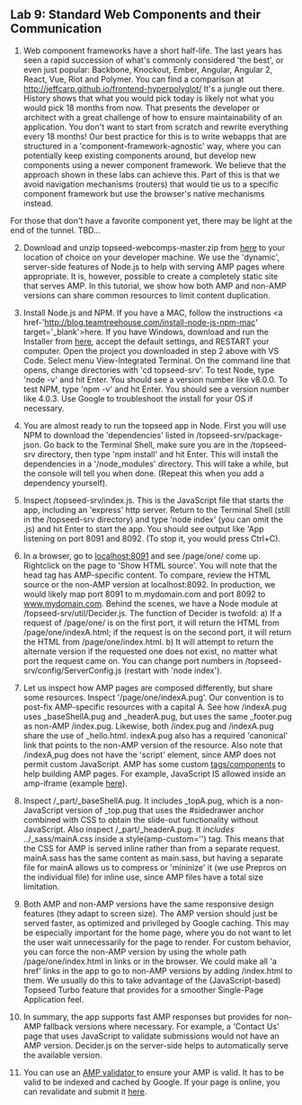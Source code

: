 ## Lab 9: Standard Web Components and their Communication

1. Web component frameworks have a short half-life. The last years has seen a rapid succession of what's commonly considered 'the best', or even just popular: Backbone, Knockout, Ember, Angular, Angular 2, React, Vue, Riot and Polymer. You can find a comparison at <a href='http://jeffcarp.github.io/frontend-hyperpolyglot/' target='_blank'>http://jeffcarp.github.io/frontend-hyperpolyglot/</a> It's a jungle out there. History shows that what you would pick today is likely not what you would pick 18 months from now. That presents the developer or architect with a great challenge of how to ensure maintainability of an application. You don't want to start from scratch and rewrite everything every 18 months!
Our best practice for this is to write webapps that are structured in a 'component-framework-agnostic' way, where you can potentially keep existing components around, but develop new components using a newer component framework. We believe that the approach shown in these labs can achieve this. Part of this is that we avoid navigation mechanisms (routers) that would tie us to a specific component framework but use the browser's native mechanisms instead.

For those that don't have a favorite component yet, there may be light at the end of the tunnel. TBD...

2. Download and unzip topseed-webcomps-master.zip from <a href='https://github.com/topseed/topseed-webcomps' target='_blank'>here</a> to your location of choice on your developer machine. We use the 'dynamic', server-side features of Node.js to help with serving AMP pages where appropriate. It is, however, possible to create a completely static site that serves AMP. In this tutorial, we show how both AMP and non-AMP versions can share common resources to limit content duplication.

2. Install Node.js and NPM. If you have a MAC, follow the instructions <a href-'http://blog.teamtreehouse.com/install-node-js-npm-mac' target='_blank'>here</a>. If you have Windows, download and run the Installer from <a href='https://nodejs.org/en/download/' target='_blank'>here</a>, accept the default settings, and RESTART your computer. Open the project you downloaded in step 2 above with VS Code. Select menu View-Integrated Terminal. On the command line that opens, change directories with 'cd topseed-srv'. To test Node, type 'node -v' and hit Enter. You should see a version number like v8.0.0. To test NPM, type 'npm -v' and hit Enter. You should see a version number like 4.0.3. Use Google to troubleshoot the install for your OS if necessary. 

3. You are almost ready to run the topseed app in Node. First you will use NPM to download the 'dependencies' listed in /topseed-srv/package-json. Go back to the Terminal Shell, make sure you are in the /topseed-srv directory, then type 'npm install' and hit Enter. This will install the dependencies in a '/node_modules' directory. This will take a while, but the console will tell you when done. (Repeat this when you add a dependency yourself).

4. Inspect /topseed-srv/index.js. This is the JavaScript file that starts the app, including an 'express' http server. Return to the Terminal Shell (still in the /topseed-srv directory) and type 'node index' (you can omit the .js) and hit Enter to start the app. You should see output like 'App listening on port 8091 and 8092. (To stop it, you would press Ctrl+C).

5. In a browser, go to <a href='http://localhost:8091' target='_blank'>localhost:8091</a> and see /page/one/ come up. Rightclick on the page to 'Show HTML source'. You will note that the head tag has AMP-specific content. To compare, review the HTML source or the non-AMP version at localhost:8092.
In production, we would likely map port 8091 to m.mydomain.com and port 8092 to www.mydomain.com. Behind the scenes, we have a Node module at /topseed-srv/util/Decider.js. The function of Decider is twofold: a) If a request of /page/one/ is on the first port, it will return the HTML from /page/one/indexA.html; if the request is on the second port, it will return the HTML from /page/one/index.html.  b) It will attempt to return the alternate version if the requested one does not exist, no matter what port the request came on.
You can change port numbers in /topseed-srv/config/ServerConfig.js (restart with 'node index').

6. Let us inspect how AMP pages are composed differently, but share some resources. Inspect '/page/one/indexA.pug'. Our convention is to post-fix AMP-specific resources with a capital A. See how /indexA.pug uses _baseShellA.pug and _headerA.pug, but uses the same _footer.pug as non-AMP /index.pug.
Likewise, both /index.pug and /indexA.pug share the use of _hello.html.
indexA.pug also has a required 'canonical' link that points to the non-AMP version of the resource. Also note that /indexA,pug does not have the 'script' element, since AMP does not permit custom JavaScript. AMP has some custom <a href='https://www.ampproject.org/docs/reference/components' target='_blank'>tags/components</a> to help building AMP pages. For example, JavaScript IS allowed inside an amp-iframe (example  <a href='https://www.rfidthings.com' target='_blank'>here</a>). 

7. Inspect /_part/_baseShellA.pug. It includes _topA.pug, which is a non-JavaScript version of _top.pug that uses the #sidedrawer anchor combined with CSS to obtain the slide-out functionality without JavaScript. Also inspect /_part/_headerA.pug. It *includes* ../_sass/mainA.css inside a style(amp-custom='') tag. This means that the CSS for AMP is served inline rather than from a separate request. mainA.sass has the same content as main.sass, but having a separate file for mainA allows us to compress or 'mininize' it (we use Prepros on the individual file) for inline use, since AMP files have a total size limitation.

8. Both AMP and non-AMP versions have the same responsive design features (they adapt to screen size). The AMP version should just be served faster, as optimized and privileged by Google caching. This may be especially important for the home page, where you do not want to let the user wait unnecessarily for the page to render. For custom behavior, you can force the non-AMP version by using the whole path /page/one/index.html in links or in the browser. We could make all 'a href' links in the app to go to non-AMP versions by adding /index.html to them. We usually do this to take advantage of the (JavaScript-based) Topseed Turbo feature that provides for a smoother Single-Page Application feel.

9. In summary, the app supports fast AMP responses but provides for non-AMP fallback versions where necessary. For example, a 'Contact Us' page that uses JavaScript to validate submissions would not have an AMP version. Decider.js on the server-side helps to automatically serve the available version.

10. You can use an <a href='https://validator.ampproject.org' target='_blank'>AMP validator </a> to ensure your AMP is valid. It has to be valid to be indexed and cached by Google. If your page is online, you can revalidate and submit it <a href='https://search.google.com/search-console/amp' target='_blank'>here</a>.
